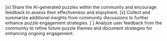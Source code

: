 [x] Share the AI-generated puzzles within the community and encourage feedback to assess their effectiveness and enjoyment.
[x] Collect and summarize additional insights from community discussions to further enhance puzzle engagement strategies.
[ ] Analyze user feedback from the community to refine future puzzle themes and document strategies for enhancing ongoing engagement.